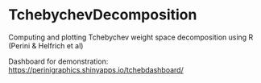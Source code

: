 # TchebychevDecomposition
Computing and plotting Tchebychev weight space decomposition using R (Perini &amp; Helfrich et al)

Dashboard for demonstration: https://perinigraphics.shinyapps.io/tchebdashboard/ 
